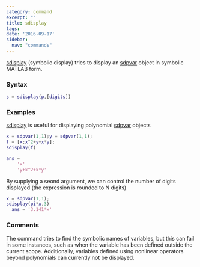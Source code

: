 ```yaml
---
category: command
excerpt: ""
title: sdisplay
tags:
date: '2016-09-17'
sidebar:
  nav: "commands"
---
```


[sdisplay](/command/sdisplay) (symbolic display) tries to display an [sdpvar](/command/sdpvar) object in symbolic MATLAB form. 

### Syntax

````matlab
s = sdisplay(p,[digits])
````

### Examples

[sdisplay](/command/sdisplay) is useful for displaying polynomial [sdpvar](/command/sdpvar) objects

````matlab
x = sdpvar(1,1);y = sdpvar(1,1);
f = [x;x^2+y+x*y];
sdisplay(f)

ans =
    'x'
    'y+x^2+x*y'
````

By supplying a seond argument, we can control the number of digits displayed (the expression is rounded to N digits)

````matlab
x = sdpvar(1,1);
sdisplay(pi*x,3)
  ans = '3.141*x'
````

### Comments

The command tries to find the symbolic names of variables, but this can fail in some instances, such as when the variable has been defined outside the current scope. Additionally, variables defined using nonlinear operators beyond polynomials can currently not be displayed.
